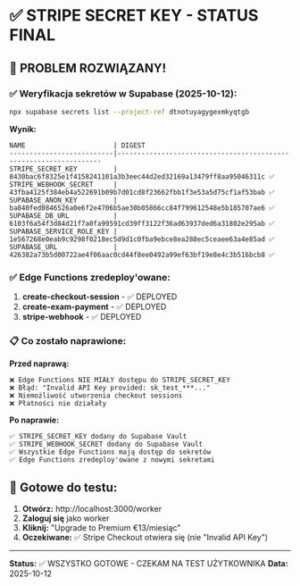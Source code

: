 # ✅ STRIPE SECRET KEY - STATUS FINAL

## 🎯 PROBLEM ROZWIĄZANY!

### ✅ Weryfikacja sekretów w Supabase (2025-10-12):

```bash
npx supabase secrets list --project-ref dtnotuyagygexmkyqtgb
```

**Wynik:**
```
NAME                      | DIGEST
--------------------------|------------------------------------------------------------------
STRIPE_SECRET_KEY         | 8430bac6f8325e1f4158241101a3b3eec44d2ed32169a13479ff8aa95046311c ✅
STRIPE_WEBHOOK_SECRET     | 43fba4125f384eb4a522691b09b7d01cd8f23662fbb1f3e53a5d75cf1af53bab ✅
SUPABASE_ANON_KEY         | ba840fed0846526a0e6f2e4706b5ae30b05866cc84f799612548e5b185707ae6 ✅
SUPABASE_DB_URL           | 6103f6a54f3d84d21f7a0fa99591cd39ff3122f36ad63937ded6a31802e295ab ✅
SUPABASE_SERVICE_ROLE_KEY | 1e567268e0eab9c9298f0218ec5d9d1c0fba9ebce8ea288ec5ceaee63a4e85ad ✅
SUPABASE_URL              | 426382a73b5d00722ae4f06aac0cd44f8ee0492a99ef63bf19e8e4c3b516bcb8 ✅
```

### ✅ Edge Functions zredeploy'owane:

1. **create-checkout-session** - ✅ DEPLOYED
2. **create-exam-payment** - ✅ DEPLOYED
3. **stripe-webhook** - ✅ DEPLOYED

### 📋 Co zostało naprawione:

**Przed naprawą:**
```
❌ Edge Functions NIE MIAŁY dostępu do STRIPE_SECRET_KEY
❌ Błąd: "Invalid API Key provided: sk_test_***..."
❌ Niemożliwość utworzenia checkout sessions
❌ Płatności nie działały
```

**Po naprawie:**
```
✅ STRIPE_SECRET_KEY dodany do Supabase Vault
✅ STRIPE_WEBHOOK_SECRET dodany do Supabase Vault
✅ Wszystkie Edge Functions mają dostęp do sekretów
✅ Edge Functions zredeploy'owane z nowymi sekretami
```

## 🧪 Gotowe do testu:

1. **Otwórz:** http://localhost:3000/worker
2. **Zaloguj się** jako worker
3. **Kliknij:** "Upgrade to Premium €13/miesiąc"
4. **Oczekiwane:** ✅ Stripe Checkout otwiera się (nie "Invalid API Key")

---

**Status:** ✅ WSZYSTKO GOTOWE - CZEKAM NA TEST UŻYTKOWNIKA
**Data:** 2025-10-12

